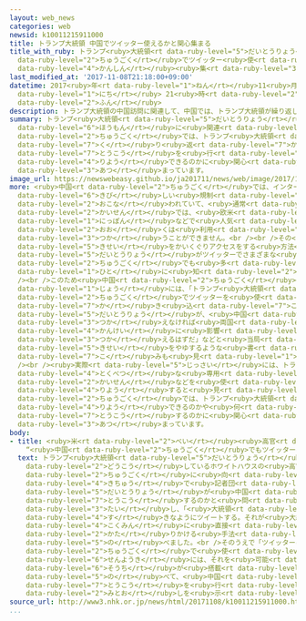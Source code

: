 ```yaml
---
layout: web_news
categories: web
newsid: k10011215911000
title: トランプ大統領 中国でツイッター使えるかと関心集まる
title_with_ruby: トランプ<ruby>大統領<rt data-ruby-level="5">だいとうりょう</rt></ruby> <ruby>中国<rt
  data-ruby-level="2">ちゅうごく</rt></ruby>でツイッター<ruby>使<rt data-ruby-level="3">つか</rt></ruby>えるかと<ruby>関心<rt
  data-ruby-level="4">かんしん</rt></ruby><ruby>集<rt data-ruby-level="3">あつ</rt></ruby>まる
last_modified_at: '2017-11-08T21:18:00+09:00'
datetime: 2017<ruby>年<rt data-ruby-level="1">ねん</rt></ruby>11<ruby>月<rt data-ruby-level="1">がつ</rt></ruby>08<ruby>日<rt
  data-ruby-level="1">にち</rt></ruby> 21<ruby>時<rt data-ruby-level="2">じ</rt></ruby>18<ruby>分<rt
  data-ruby-level="2">ふん</rt></ruby>
description: トランプ大統領の中国訪問に関連して、中国では、トランプ大統領が繰り返し投稿を行っているツイッターを利用できるのかに関心が集まっています。
summary: トランプ<ruby>大統領<rt data-ruby-level="5">だいとうりょう</rt></ruby>の<ruby>中国<rt data-ruby-level="2">ちゅうごく</rt></ruby><ruby>訪問<rt
  data-ruby-level="6">ほうもん</rt></ruby>に<ruby>関連<rt data-ruby-level="4">かんれん</rt></ruby>して、<ruby>中国<rt
  data-ruby-level="2">ちゅうごく</rt></ruby>では、トランプ<ruby>大統領<rt data-ruby-level="5">だいとうりょう</rt></ruby>が<ruby>繰<rt
  data-ruby-level="7">く</rt></ruby>り<ruby>返<rt data-ruby-level="7">かえ</rt></ruby>し<ruby>投稿<rt
  data-ruby-level="7">とうこう</rt></ruby>を<ruby>行<rt data-ruby-level="2">おこな</rt></ruby>っているツイッターを<ruby>利用<rt
  data-ruby-level="4">りよう</rt></ruby>できるのかに<ruby>関心<rt data-ruby-level="4">かんしん</rt></ruby>が<ruby>集<rt
  data-ruby-level="3">あつ</rt></ruby>まっています。
image_url: https://newswebeasy.github.io/ja201711/news/web/image/2017/11/08/K10011215911_1711081736_1711081737_01_02.jpg
more: <ruby>中国<rt data-ruby-level="2">ちゅうごく</rt></ruby>では、インターネットについて<ruby>独自<rt data-ruby-level="5">どくじ</rt></ruby>の<ruby>厳<rt
  data-ruby-level="6">きび</rt></ruby>しい<ruby>規制<rt data-ruby-level="5">きせい</rt></ruby>が<ruby>行<rt
  data-ruby-level="2">おこな</rt></ruby>われていて、<ruby>通常<rt data-ruby-level="5">つうじょう</rt></ruby>のネット<ruby>回線<rt
  data-ruby-level="2">かいせん</rt></ruby>では、<ruby>欧米<rt data-ruby-level="7">おうべい</rt></ruby>や<ruby>日本<rt
  data-ruby-level="1">にっぽん</rt></ruby>などで<ruby>人気<rt data-ruby-level="1">にんき</rt></ruby>のＳＮＳの<ruby>多<rt
  data-ruby-level="2">おお</rt></ruby>くは<ruby>利用<rt data-ruby-level="4">りよう</rt></ruby>できず、「ツイッター」も<ruby>使<rt
  data-ruby-level="3">つか</rt></ruby>うことができません。<br /><br />その<ruby>一方<rt data-ruby-level="2">いっぽう</rt></ruby>、<ruby>規制<rt
  data-ruby-level="5">きせい</rt></ruby>をかいくぐりアクセスをする<ruby>方法<rt data-ruby-level="4">ほうほう</rt></ruby>もあることから、トランプ<ruby>大統領<rt
  data-ruby-level="5">だいとうりょう</rt></ruby>がツイッターでさまざまな<ruby>内容<rt data-ruby-level="5">ないよう</rt></ruby>をつぶやいていることは、<ruby>中国<rt
  data-ruby-level="2">ちゅうごく</rt></ruby>でも<ruby>多<rt data-ruby-level="2">おお</rt></ruby>くの<ruby>人<rt
  data-ruby-level="1">ひと</rt></ruby>に<ruby>知<rt data-ruby-level="2">し</rt></ruby>られています。<br
  /><br />このため<ruby>中国<rt data-ruby-level="2">ちゅうごく</rt></ruby><ruby>版<rt data-ruby-level="5">ばん</rt></ruby>ツイッターのウェイボー<ruby>上<rt
  data-ruby-level="1">じょう</rt></ruby>には、「トランプ<ruby>大統領<rt data-ruby-level="5">だいとうりょう</rt></ruby>は、<ruby>中国<rt
  data-ruby-level="2">ちゅうごく</rt></ruby>でツイッターを<ruby>使<rt data-ruby-level="3">つか</rt></ruby>うことはできるのか」という<ruby>書<rt
  data-ruby-level="7">か</rt></ruby>き<ruby>込<rt data-ruby-level="7">こ</rt></ruby>みや、「トランプ<ruby>大統領<rt
  data-ruby-level="5">だいとうりょう</rt></ruby>が、<ruby>中国<rt data-ruby-level="2">ちゅうごく</rt></ruby>でツイッターを<ruby>使<rt
  data-ruby-level="3">つか</rt></ruby>えなければ<ruby>両国<rt data-ruby-level="3">りょうこく</rt></ruby>の<ruby>関係<rt
  data-ruby-level="4">かんけい</rt></ruby>に<ruby>影響<rt data-ruby-level="7">えいきょう</rt></ruby>するので、きっと<ruby>使<rt
  data-ruby-level="3">つか</rt></ruby>えるはずだ」などと<ruby>当局<rt data-ruby-level="3">とうきょく</rt></ruby>の<ruby>規制<rt
  data-ruby-level="5">きせい</rt></ruby>をやゆするような<ruby>書<rt data-ruby-level="7">か</rt></ruby>き<ruby>込<rt
  data-ruby-level="7">こ</rt></ruby>みも<ruby>見<rt data-ruby-level="1">み</rt></ruby>られます。<br
  /><br /><ruby>実際<rt data-ruby-level="5">じっさい</rt></ruby>には、トランプ<ruby>大統領<rt data-ruby-level="5">だいとうりょう</rt></ruby>は、<ruby>特別<rt
  data-ruby-level="4">とくべつ</rt></ruby>な<ruby>専用<rt data-ruby-level="6">せんよう</rt></ruby><ruby>回線<rt
  data-ruby-level="2">かいせん</rt></ruby>などを<ruby>使<rt data-ruby-level="3">つか</rt></ruby>ってツイッターを<ruby>利用<rt
  data-ruby-level="4">りよう</rt></ruby>すると<ruby>見<rt data-ruby-level="1">み</rt></ruby>られていますが、<ruby>中国<rt
  data-ruby-level="2">ちゅうごく</rt></ruby>では、トランプ<ruby>大統領<rt data-ruby-level="5">だいとうりょう</rt></ruby>がツイッターを<ruby>利用<rt
  data-ruby-level="4">りよう</rt></ruby>できるのかや<ruby>何<rt data-ruby-level="2">なに</rt></ruby>を<ruby>投稿<rt
  data-ruby-level="7">とうこう</rt></ruby>するのかに<ruby>関心<rt data-ruby-level="4">かんしん</rt></ruby>が<ruby>集<rt
  data-ruby-level="3">あつ</rt></ruby>まっています。
body:
- title: <ruby>米<rt data-ruby-level="2">べい</rt></ruby><ruby>高官<rt data-ruby-level="4">こうかん</rt></ruby>
    “<ruby>中国<rt data-ruby-level="2">ちゅうごく</rt></ruby>でもツイッターへ<ruby>投稿<rt data-ruby-level="7">とうこう</rt></ruby>”
  text: トランプ<ruby>大統領<rt data-ruby-level="5">だいとうりょう</rt></ruby>のアジア<ruby>歴訪<rt data-ruby-level="6">れきほう</rt></ruby>に<ruby>同行<rt
    data-ruby-level="2">どうこう</rt></ruby>しているホワイトハウスの<ruby>高官<rt data-ruby-level="4">こうかん</rt></ruby>は、<ruby>中国<rt
    data-ruby-level="2">ちゅうごく</rt></ruby>に<ruby>向<rt data-ruby-level="3">む</rt></ruby>かう<ruby>機中<rt
    data-ruby-level="4">きちゅう</rt></ruby>で<ruby>記者団<rt data-ruby-level="5">きしゃだん</rt></ruby>から、トランプ<ruby>大統領<rt
    data-ruby-level="5">だいとうりょう</rt></ruby>が<ruby>中国<rt data-ruby-level="2">ちゅうごく</rt></ruby>でもツイッターに<ruby>投稿<rt
    data-ruby-level="7">とうこう</rt></ruby>するのかと<ruby>問<rt data-ruby-level="3">と</rt></ruby>われたのに<ruby>対<rt
    data-ruby-level="3">たい</rt></ruby>し、「<ruby>大統領<rt data-ruby-level="5">だいとうりょう</rt></ruby>は<ruby>好<rt
    data-ruby-level="4">す</rt></ruby>きなようにツイートする。それが<ruby>大統領<rt data-ruby-level="5">だいとうりょう</rt></ruby>がアメリカ<ruby>国民<rt
    data-ruby-level="4">こくみん</rt></ruby>に<ruby>直接<rt data-ruby-level="5">ちょくせつ</rt></ruby><ruby>語<rt
    data-ruby-level="2">かた</rt></ruby>りかける<ruby>手法<rt data-ruby-level="4">しゅほう</rt></ruby>だからだ」と<ruby>述<rt
    data-ruby-level="5">の</rt></ruby>べました。<br />そのうえで「ツイッターは、フェイスブックとともに<ruby>中国<rt
    data-ruby-level="2">ちゅうごく</rt></ruby>で<ruby>使<rt data-ruby-level="3">つか</rt></ruby>うことができないが、この<ruby>専用機<rt
    data-ruby-level="6">せんようき</rt></ruby>には、それを<ruby>可能<rt data-ruby-level="5">かのう</rt></ruby>にする<ruby>装置<rt
    data-ruby-level="6">そうち</rt></ruby>が<ruby>搭載<rt data-ruby-level="7">とうさい</rt></ruby>されているはずだ」と<ruby>述<rt
    data-ruby-level="5">の</rt></ruby>べて、<ruby>中国<rt data-ruby-level="2">ちゅうごく</rt></ruby>でもツイッターへの<ruby>投稿<rt
    data-ruby-level="7">とうこう</rt></ruby>を<ruby>行<rt data-ruby-level="2">おこな</rt></ruby>うという<ruby>見通<rt
    data-ruby-level="2">みとお</rt></ruby>しを<ruby>示<rt data-ruby-level="5">しめ</rt></ruby>しました。
source_url: http://www3.nhk.or.jp/news/html/20171108/k10011215911000.html
...
```

